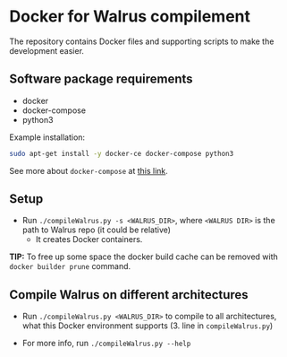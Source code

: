 # Docker for Walrus compilement

The repository contains Docker files and supporting scripts to make the development easier.

## Software package requirements

- docker
- docker-compose
- python3

Example installation:

```bash
sudo apt-get install -y docker-ce docker-compose python3
```

See more about `docker-compose` at [this link](https://docs.docker.com/compose/).

## Setup

- Run `./compileWalrus.py -s <WALRUS_DIR>`, where `<WALRUS DIR>` is the path to Walrus repo (it could be relative)
  - It creates Docker containers.

**TIP:** To free up some space the docker build cache can be removed with `docker builder prune` command.

## Compile Walrus on different architectures

- Run `./compileWalrus.py <WALRUS_DIR>` to compile to all architectures, what this Docker environment supports (3. line in `compileWalrus.py`)

- For more info, run `./compileWalrus.py --help`

